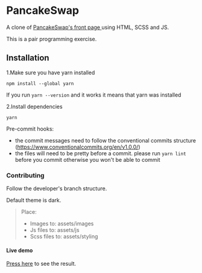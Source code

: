 # PancakeSwap

A clone of [PancakeSwap's front page ](https://pancakeswap.finance/) using HTML, SCSS and JS.

This is a pair programming exercise.

## Installation

1.Make sure you have yarn installed

`npm install --global yarn`

If you run `yarn --version` and it works it means that yarn was installed

2.Install dependencies

`yarn`

Pre-commit hooks:

- the commit messages need to follow the conventional commits structure (https://www.conventionalcommits.org/en/v1.0.0/)
- the files will need to be pretty before a commit. please run `yarn lint` before you commit otherwise you won't be able to commit

### Contributing

Follow the developer's branch structure.

Default theme is dark.

> Place:
>
> - Images to: assets/images
> - Js files to: assets/js
> - Scss files to: assets/styling

#### Live demo

[Press here](#) to see the result.
